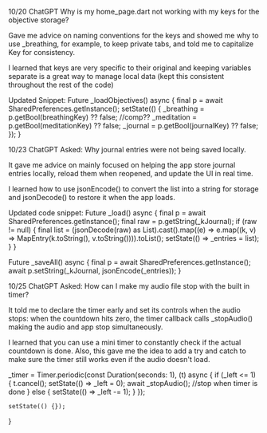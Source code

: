 
10/20
ChatGPT
Why is my home_page.dart not working with my keys for the objective storage?

Gave me advice on naming conventions for the keys and showed me why to use _breathing, for example, to keep private tabs, and told me to capitalize Key for consistency. 

I learned that keys are very specific to their original and keeping variables separate is a great way to manage local data (kept this consistent throughout the rest of the code) 

Updated Snippet:
Future<void> _loadObjectives() async {
    final p = await SharedPreferences.getInstance();
    setState(() {
        _breathing = p.getBool(breathingKey) ?? false; //comp??
        _meditation = p.getBool(meditationKey) ?? false;
         _journal = p.getBool(journalKey) ?? false;
    });
}



10/23
ChatGPT
Asked: Why journal entries were not being saved locally.

It gave me advice on mainly focused on helping the app store journal entries locally, reload them when reopened, and update the UI in real time.

I learned how to use jsonEncode() to convert the list into a string for storage and jsonDecode() to restore it when the app loads.

Updated code snippet:
Future<void> _load() async {
    final p = await SharedPreferences.getInstance();
    final raw = p.getString(_kJournal);
    if (raw != null) {
      final list = (jsonDecode(raw) as List).cast<Map>().map((e) => e.map((k, v) => MapEntry(k.toString(), v.toString()))).toList();
      setState(() => _entries = list);
    }
}

Future<void> _saveAll() async {
    final p = await SharedPreferences.getInstance();
    await p.setString(_kJournal, jsonEncode(_entries));
}



10/25
ChatGPT
Asked: How can I make my audio file stop with the built in timer?

It told me to declare the timer early and set its controls when the audio stops: when the countdown hits zero, the timer callback calls _stopAudio() making the audio and app stop simultaneously.

I learned that you can use a mini timer to constantly check if the actual countdown is done. Also, this gave me the idea to add a try and catch to make sure the timer still works even if the audio doesn't load.

_timer = Timer.periodic(const Duration(seconds: 1), (t) async {
      if (_left <= 1) {
        t.cancel();
        setState(() => _left = 0);
        await _stopAudio(); //stop when timer is done
      } else {
        setState(() => _left -= 1);
      }
    });

    setState(() {});
}






